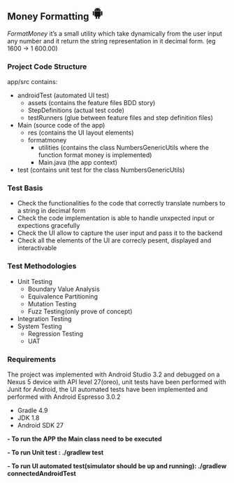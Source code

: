 ## Money Formatting ![android APP](android-icon.jpg)

*FormatMoney* it’s a small utility which take dynamically from the user input any number and it return the string representation in it decimal form. (eg 1600 -> 1 600.00)

### Project Code Structure

 app/src contains:
  - androidTest (automated UI test)
    - assets (contains the feature files BDD story)
    - StepDefinitions (actual test code)
    - testRunners (glue between feature files and step definition files)
 - Main (source code of the app)
    - res (contains the UI layout elements)
    - formatmoney
      - utilities (contains the class NumbersGenericUtils where the function format money is implemented)
      - Main.java (the app context)
 - test (contains unit test for the class NumbersGenericUtils)
 
 ### Test Basis
 
- Check the functionalities fo the code that correctly translate numbers to a string in decimal form
- Check the code implementation is able to handle unxpected input or expections gracefully
- Check the UI allow to capture the user input and pass it to the backend
- Check all the elements of the UI are correcly pesent, displayed and interactivable


 ### Test Methodologies
 - Unit Testing
    - Boundary Value Analysis
    - Equivalence Partitioning
    - Mutation Testing
    - Fuzz Testing(only prove of concept)
 - Integration Testing
 - System Testing
    - Regression Testing
    - UAT 
 
 
### Requirements
The project was implemented with Android Studio 3.2 and debugged on a Nexus 5 device with API level 27(oreo), unit tests have been performed with Junit for Android, the UI automated tests have been implemented and performed with Android Espresso 3.0.2

- Gradle 4.9
- JDK 1.8
- Android SDK 27

**- To run the APP the Main class need to be executed**

**- To run Unit test : ./gradlew test**

**- To run UI automated test(simulator should be up and running): ./gradlew connectedAndroidTest**
 
 
